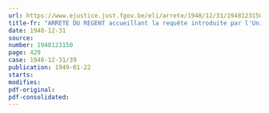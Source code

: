 ```yaml
---
url: https://www.ejustice.just.fgov.be/eli/arrete/1948/12/31/1948123150/justel
title-fr: "ARRETE DU REGENT accueillant la requête introduite par l'Union des Brasseries belges, par la Fédération générale des Brasseurs belges et par la Confédération des Malteurs industriels belges, tendant à la reconnaissance du Centre technique et scientifique de la Brasserie, de la Malterie et des Industries connexes et à l'agréation de ses statuts"
date: 1948-12-31
source:
number: 1948123150
page: 429
case: 1948-12-31/39
publication: 1949-01-22
starts:
modifies:
pdf-original:
pdf-consolidated:
---
```


